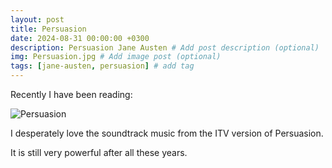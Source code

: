 ```yaml
---
layout: post
title: Persuasion
date: 2024-08-31 00:00:00 +0300
description: Persuasion Jane Austen # Add post description (optional)
img: Persuasion.jpg # Add image post (optional)
tags: [jane-austen, persuasion] # add tag
---
```


Recently I have been reading:

![Persuasion]({{site.baseurl}}/assets/img/Persuasion.jpg)

I desperately love the soundtrack music from the ITV version of Persuasion.

It is still very powerful after all these years.

